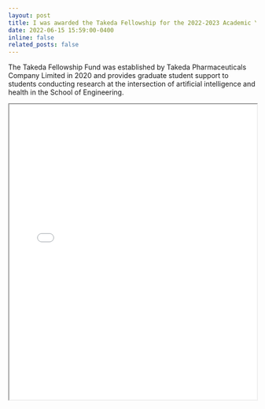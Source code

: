 ```yaml
---
layout: post
title: I was awarded the Takeda Fellowship for the 2022-2023 Academic Year!
date: 2022-06-15 15:59:00-0400
inline: false
related_posts: false
---
```


The Takeda Fellowship Fund was established by Takeda Pharmaceuticals Company Limited in 2020 and provides graduate student support to students conducting research at the intersection of artificial intelligence and health in the School of Engineering.

<iframe src="../../assets/pdf/TakedaFellowship_FY23_AwardLetter.pdf" width="100%" height="600px"></iframe>